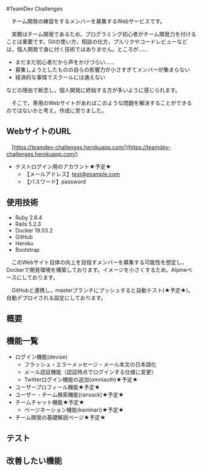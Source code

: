#TeamDev Challenges

　チーム開発の練習をするメンバーを募集するWebサービスです。

　実務はチーム開発であるため，プログラミング初心者がチーム開発力を付けることは重要です。Gitの使い方，相談の仕方，プルリクやコードレビューなどは，個人開発で身に付く技術ではありません。ところが……

- まだまだ初心者だから声をかけづらい……
- 募集しようとしたものの自らの影響力が小さすぎてメンバーが集まらない
- 経済的な事情でスクールには通えない

などの理由で断念し，個人開発に終始する方が多いように感じられます。

　そこで，専用のWebサイトがあればこのような問題を解決することができるのではないかと考え，作成に至りました。

## WebサイトのURL

　[https://teamdev-challenges.herokuapp.com/](https://teamdev-challenges.herokuapp.com/)

- テストログイン用のアカウント★予定★
  - 【メールアドレス】test@example.com
  - 【パスワード】password
  
## 使用技術

- Ruby 2.6.4
- Rails 5.2.3
- Docker 19.03.2
- GitHub
- Heroku
- Bootstrap

　このWebサイト自体の向上を目指すメンバーを募集する可能性を想定し，Dockerで開発環境を構築しております。イメージを小さくするため，Alpineベースにしております。

　GitHubと連携し，masterブランチにプッシュすると自動テスト(★予定★)，自動デプロイされる設定にしております。

## 概要



## 機能一覧

- ログイン機能(devise)
  - フラッシュ・エラーメッセージ・メール本文の日本語化
  - メール認証機能（認証時点でログインする仕様に変更）
  - Twitterログイン機能の追加(omniauth)★予定★
- ユーザープロフィール機能★予定★
- ユーザー・チーム検索機能(ransack)★予定★
- チームチャット機能★予定★
  - ページネーション機能(kaminari)★予定★
- チーム開発の基礎解説ページ★予定★

## テスト

## 改善したい機能